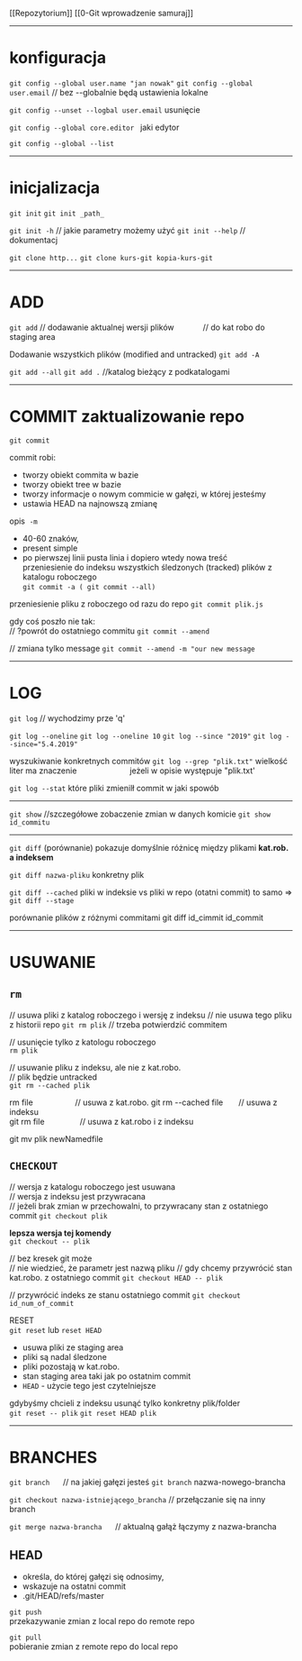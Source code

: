 [[Repozytorium]]
[[0-Git wprowadzenie samuraj]]

---


# konfiguracja  

`git config --global user.name "jan nowak"`
`git config --global user.email` 
// bez --globalnie będą ustawienia lokalne  

`git config --unset --logbal user.email`  usunięcie  

`git config --global core.editor ` jaki edytor

`git config --global --list `


---
# inicjalizacja  
`git init`
`git init _path_`

`git init -h` // jakie parametry możemy użyć
`git init --help` // dokumentacj

`git clone http...`
`git clone kurs-git kopia-kurs-git ` 

---

# ADD  

`git add` // dodawanie aktualnej wersji plików 
            // do kat robo do staging area

Dodawanie wszystkich plików (modified and untracked)
`git add -A  `

`git add --all`
`git add .` //katalog bieżący z podkatalogami  

---

# COMMIT zaktualizowanie repo  
`git commit`

commit robi:  
-  tworzy obiekt commita w bazie  
-  tworzy obiekt tree w bazie  
- tworzy informacje o nowym commicie w gałęzi, w której jesteśmy  
- ustawia HEAD na najnowszą zmianę  
  

opis  `-m`
- 40-60 znaków,  
- present simple   
- po pierwszej linii pusta linia i dopiero wtedy nowa treść     
przeniesienie do indeksu wszystkich śledzonych (tracked) plików z katalogu roboczego  
`git commit -a ( git commit --all)`

przeniesienie pliku z roboczego od razu do repo
`git commit plik.js`  
 
gdy coś poszło nie tak:  
// ?powrót do ostatniego commitu
`git commit --amend`

// zmiana tylko message
`git commit --amend -m "our new message`  

  ---

# LOG  
`git log`  // wychodzimy prze 'q'

`git log --oneline`
`git log --oneline 10`
`git log --since "2019"`
`git log --since="5.4.2019"`

wyszukiwanie konkretnych commitów
`git log --grep "plik.txt"` wielkość liter ma znaczenie
			                       jeżeli w opisie występuje "plik.txt'

`git log --stat`  które pliki zmienilł commit w jaki spowób

---

`git show` //szczegółowe zobaczenie zmian w danych komicie
`git show id_commitu`

---
`git diff` (porównanie) pokazuje domyślnie różnicę między plikami **kat.rob. a indeksem**

`git diff nazwa-pliku` konkretny plik

`git diff --cached`  pliki w indeksie vs pliki w repo (otatni commit)
to samo =>
`git diff --stage`

porównanie plików z różnymi commitami
git diff id_cimmit id_commit  

---

# USUWANIE  

## `rm`
// usuwa pliki z katalog roboczego i wersję z indeksu
// nie usuwa tego pliku z historii repo
`git rm plik`
// trzeba potwierdzić commitem

// usunięcie tylko z katologu roboczego  
`rm plik`

// usuwanie pliku z indeksu, ale nie z kat.robo.  
// plik będzie untracked  
`git rm --cached plik`
 

rm file                    // usuwa z kat.robo.
git rm --cached file       // usuwa z indeksu  
git rm file                // usuwa z kat.robo i z indeksu  

  

git mv plik newNamedfile  

## `CHECKOUT`
// wersja z katalogu roboczego jest usuwana  
// wersja z indeksu jest przywracana  
// jeżeli brak zmian w przechowalni, to przywracany stan z ostatniego commit
`git checkout plik`

**lepsza wersja tej komendy**  
`git checkout -- plik`

// bez kresek git może  
// nie wiedzieć, że parametr jest nazwą pliku
// gdy chcemy przywrócić stan kat.robo. z ostatniego commit
`git checkout HEAD -- plik`

// przywrócić indeks ze stanu ostatniego commit
`git checkout id_num_of_commit`

  
RESET  
`git reset` lub `reset HEAD`
- usuwa pliki ze staging area
- pliki są nadal śledzone  
-   pliki pozostają w kat.robo.  
-   stan staging area taki jak po ostatnim commit  
-   `HEAD` - użycie tego jest czytelniejsze
    
gdybyśmy chcieli z indeksu usunąć tylko konkretny plik/folder  
`git reset -- plik`
`git reset HEAD plik`  

---
 

# BRANCHES  

`git branch`      // na jakiej gałęzi jesteś
`git branch` nazwa-nowego-brancha  

`git checkout nazwa-istniejącego_brancha`  // przełączanie się na inny branch  

`git merge nazwa-brancha`      // aktualną gałąż łączymy z nazwa-brancha  

## HEAD
-   określa, do której gałęzi się odnosimy,  
-   wskazuje na ostatni commit      
-   .git/HEAD/refs/master  

`git push`  
przekazywanie zmian z local repo do remote repo  

`git pull`  
pobieranie zmian z remote repo do local repo




